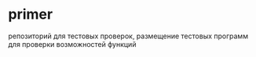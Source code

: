 primer
======

 репозиторий для тестовых проверок,
 размещение тестовых программ для проверки возможностей функций
